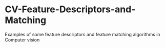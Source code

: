 # CV-Feature-Descriptors-and-Matching
Examples of some feature descriptors and feature matching algorithms in Computer vision
